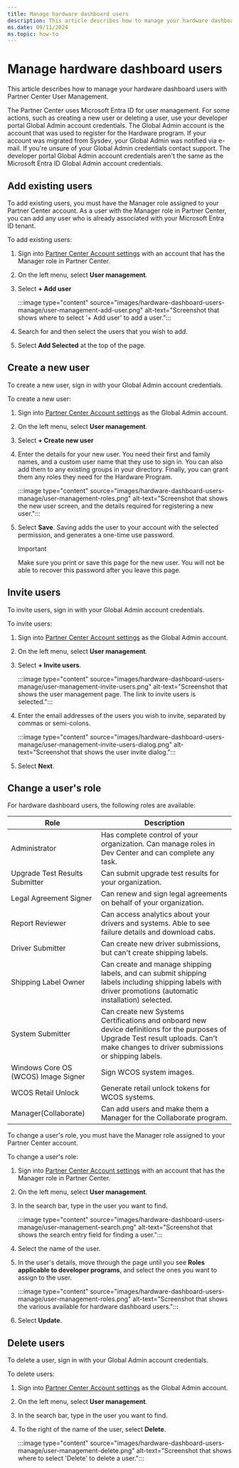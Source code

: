 ```yaml
---
title: Manage hardware dashboard users
description: This article describes how to manage your hardware dashboard users with Partner Center User Management.
ms.date: 09/11/2024
ms.topic: how-to
---
```


# Manage hardware dashboard users

This article describes how to manage your hardware dashboard users with Partner Center User Management.

The Partner Center uses Microsoft Entra ID for user management. For some actions, such as creating a new user or deleting a user, use your developer portal Global Admin account credentials. The Global Admin account is the account that was used to register for the Hardware program. If your account was migrated from Sysdev, your Global Admin was notified via e-mail. If you're unsure of your Global Admin credentials contact support. The developer portal Global Admin account credentials aren't the same as the Microsoft Entra ID Global Admin account credentials.

## Add existing users

To add existing users, you must have the Manager role assigned to your Partner Center account.
As a user with the Manager role in Partner Center, you can add any user who is already associated with your Microsoft Entra ID tenant.

To add existing users:

1. Sign into [Partner Center Account settings](https://go.microsoft.com/fwlink/?linkid=833506) with an account that has the Manager role in Partner Center.

1. On the left menu, select **User management**.

1. Select **+ Add user**

   :::image type="content" source="images/hardware-dashboard-users-manage/user-management-add-user.png" alt-text="Screenshot that shows where to select '+ Add user' to add a user.":::

1. Search for and then select the users that you wish to add.

1. Select **Add Selected** at the top of the page.

## Create a new user

To create a new user, sign in with your Global Admin account credentials.

To create a new user:

1. Sign into [Partner Center Account settings](https://go.microsoft.com/fwlink/?linkid=833506) as the Global Admin account.

1. On the left menu, select **User management**.

1. Select **+ Create new user**

1. Enter the details for your new user. You need their first and family names, and a custom user name that they use to sign in. You can also add them to any existing groups in your directory. Finally, you can grant them any roles they need for the Hardware Program.

   :::image type="content" source="images/hardware-dashboard-users-manage/user-management-roles.png" alt-text="Screenshot that shows the new user screen, and the details required for registering a new user.":::

1. Select **Save**. Saving adds the user to your account with the selected permission, and generates a one-time use password.

    > [!IMPORTANT]
    > Make sure you print or save this page for the new user. You will not be able to recover this password after you leave this page.

## Invite users

To invite users, sign in with your Global Admin account credentials.

To invite users:

1. Sign into [Partner Center Account settings](https://go.microsoft.com/fwlink/?linkid=833506) as the Global Admin account.

1. On the left menu, select **User management**.

1. Select **+ Invite users**.

   :::image type="content" source="images/hardware-dashboard-users-manage/user-management-invite-users.png" alt-text="Screenshot that shows the user management page. The link to invite users is selected.":::

1. Enter the email addresses of the users you wish to invite, separated by commas or semi-colons.

   :::image type="content" source="images/hardware-dashboard-users-manage/user-management-invite-users-dialog.png" alt-text="Screenshot that shows the user invite dialog.":::

1. Select **Next**.

## Change a user's role

For hardware dashboard users, the following roles are available:

| Role | Description |
|--|--|
| Administrator | Has complete control of your organization. Can manage roles in Dev Center and can complete any task. |
| Upgrade Test Results Submitter | Can submit upgrade test results for your organization. |
| Legal Agreement Signer | Can renew and sign legal agreements on behalf of your organization. |
| Report Reviewer | Can access analytics about your drivers and systems. Able to see failure details and download cabs. |
| Driver Submitter | Can create new driver submissions, but can't create shipping labels. |
| Shipping Label Owner | Can create and manage shipping labels, and can submit shipping labels including shipping labels with driver promotions (automatic installation) selected. |
| System Submitter | Can create new Systems Certifications and onboard new device definitions for the purposes of Upgrade Test result uploads. Can't make changes to driver submissions or shipping labels. |
| Windows Core OS (WCOS) Image Signer | Sign WCOS system images. |
| WCOS Retail Unlock | Generate retail unlock tokens for WCOS systems. |
| Manager(Collaborate) | Can add users and make them a Manager for the Collaborate program. |

To change a user's role, you must have the Manager role assigned to your Partner Center account.

To change a user's role:

1. Sign into [Partner Center Account settings](https://go.microsoft.com/fwlink/?linkid=833506) with an account that has the Manager role in Partner Center.

1. On the left menu, select **User management**.

1. In the search bar, type in the user you want to find.

   :::image type="content" source="images/hardware-dashboard-users-manage/user-management-search.png" alt-text="Screenshot that shows the search entry field for finding a user.":::

1. Select the name of the user.

1. In the user's details, move through the page until you see **Roles applicable to developer programs**, and select the ones you want to assign to the user.

   :::image type="content" source="images/hardware-dashboard-users-manage/user-management-roles.png" alt-text="Screenshot that shows the various available for hardware dashboard users.":::

1. Select **Update**.

## Delete users

To delete a user, sign in with your Global Admin account credentials.

To delete users:

1. Sign into [Partner Center Account settings](https://go.microsoft.com/fwlink/?linkid=833506) as the Global Admin account.

1. On the left menu, select **User management**.

1. In the search bar, type in the user you want to find.

1. To the right of the name of the user, select **Delete**.

   :::image type="content" source="images/hardware-dashboard-users-manage/user-management-delete.png" alt-text="Screenshot that shows where to select 'Delete' to delete a user.":::
